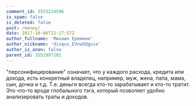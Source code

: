 ```yaml
---
comment_id: 3553224596
is_spam: false
is_deleted: false
post: /money/
date: 2017-10-06T12:17:57Z
author_fullname: 'Михаил Еремкин'
author_nickname: 'disqus_EVnw5Qgxie'
author_is_anon: false
parent_id: 3552997101
---
```


<p>"персонифицирование" означает, что у каждого расхода, кредита или дохода, есть конкретный владелец, например, муж, жена, папа, мама, сын, дочка и т.д. Т.е. деньги всегда кто-то зарабатывает и кто-то тратит. Это что-то вроде глобального тэга, который позволяет удобно анализировать траты и доходов.</p>
